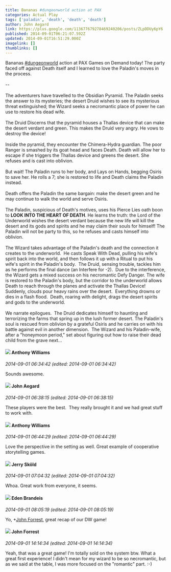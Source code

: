 ```yaml
---
title: Bananas #dungeonworld action at PAX
categories: Actual Play
tags: ['paladin', 'death', 'death', 'death']
author: John Aegard
link: https://plus.google.com/113677679278469240206/posts/ZLpDDUy6pY6
published: 2014-09-01T06:21:07.592Z
updated: 2014-09-01T16:51:29.000Z
imagelink: []
thumblinks: []
---
```


Bananas  <a rel="nofollow" class="ot-hashtag" href="https://plus.google.com/s/%23dungeonworld/posts">#dungeonworld</a>  action at PAX Games on Demand today! The party faced off against Death itself and I learned to love the Paladin&#39;s moves in the process.<br /><br />--<br /><br />The adventurers have travelled to the Obsidian Pyramid. The Paladin seeks the answer to its mysteries; the desert Druid wishes to see its mysterious threat extinguished; the Wizard seeks a necromantic place of power he can use to restore his dead wife.  <br /><br />The Druid Discerns that the pyramid houses a Thallas device that can make the desert verdant and green. This makes the Druid very angry. He vows to destroy the device!<br /><br />Inside the pyramid, they encounter the Chimera-Hydra guardian. The poor Ranger is smashed by its goat head and faces Death. Death will allow her to escape if she triggers the Thallas device and greens the desert. She refuses and is cast into oblivion.  <br /><br />But wait! The Paladin runs to her body, and Lays on Hands, begging Osiris to save her. He rolls a 7; she is restored to life and Death claims the Paladin instead.<br /><br />Death offers the Paladin the same bargain: make the desert green and he may continue to walk the world and serve Osiris.<br /><br />The Paladin, suspicious of Death&#39;s motives, uses his Pierce Lies oath boon to <b>LOOK INTO THE HEART OF DEATH</b>. He learns the truth: the Lord of the Underworld wishes the desert verdant because the new life will kill the desert and its gods and spirits and he may claim their souls for himself! The Paladin will not be party to this, so he refuses and casts himself into oblivion.<br /><br />The Wizard takes advantage of the Paladin&#39;s death and the connection it creates to the underworld.  He casts Speak With Dead, pulling his wife&#39;s spirit back into the world, and then follows it up with a Ritual to put his wife&#39;s spirit in the Paladin&#39;s body.  The Druid, sensing trouble, tackles him as he performs the final dance (an Interfere for -2).  Due to the interference, the Wizard gets a mixed success on his necromantic Defy Danger. The wife is restored to the Paladin&#39;s body, but the corridor to the underworld allows Death to reach through the planes and activate the Thallas Device!  Suddenly, clouds pour heavy rains over the desert.  Everything drowns or dies in a flash flood.  Death, roaring with delight, drags the desert spirits and gods to the underworld.<br /><br />We narrate epilogues.  The Druid dedicates himself to haunting and terrorizing the farms that spring up in the lush former desert. The Paladin&#39;s soul is rescued from oblivion by a grateful Osiris and he carries on with his battle against evil in another dimension.  The Wizard and his Paladin-wife, after a &quot;honeymoon period,&quot; set about figuring out how to raise their dead child from the grave next...﻿
<div id='comment z13bzn0rllq4ilfi104cdxqw4trhdzoqoyk0k'>
  <h4><img src='{{site.baseurl}}//images/avatars/101769984239057897059_photo.jpg'> Anthony Williams</h4>
      <p><cite>2014-09-01 06:34:42 (edited: 2014-09-01 06:34:42)</cite></p>
        <p>Sounds awesome.</p>
</div>
        

<div id='comment z13bzn0rllq4ilfi104cdxqw4trhdzoqoyk0k'>
  <h4><img src='{{site.baseurl}}//images/avatars/113677679278469240206_photo.jpg'> John Aegard</h4>
      <p><cite>2014-09-01 06:38:15 (edited: 2014-09-01 06:38:15)</cite></p>
        <p>These players were the best.  They really brought it and we had great stuff to work with.</p>
</div>
        

<div id='comment z13bzn0rllq4ilfi104cdxqw4trhdzoqoyk0k'>
  <h4><img src='{{site.baseurl}}//images/avatars/101769984239057897059_photo.jpg'> Anthony Williams</h4>
      <p><cite>2014-09-01 06:44:29 (edited: 2014-09-01 06:44:29)</cite></p>
        <p>Love the perspective in the setting as well.   Great example of cooperative storytelling games.</p>
</div>
        

<div id='comment z13bzn0rllq4ilfi104cdxqw4trhdzoqoyk0k'>
  <h4><img src='{{site.baseurl}}//images/avatars/102790045751101620533_photo.jpg'> Jerry Sköld</h4>
      <p><cite>2014-09-01 07:04:32 (edited: 2014-09-01 07:04:32)</cite></p>
        <p>Whoa. Great work from everyone, it seems.</p>
</div>
        

<div id='comment z13bzn0rllq4ilfi104cdxqw4trhdzoqoyk0k'>
  <h4><img src='{{site.baseurl}}//images/avatars/105506985637359571838_photo.jpg'> Eden Brandeis</h4>
      <p><cite>2014-09-01 08:05:19 (edited: 2014-09-01 08:05:19)</cite></p>
        <p>Yo, <span class="proflinkWrapper"><span class="proflinkPrefix">+</span><a class="proflink" href="https://plus.google.com/115948228442163095272" oid="115948228442163095272">John Forrest</a></span>, great recap of our DW game!</p>
</div>
        

<div id='comment z13bzn0rllq4ilfi104cdxqw4trhdzoqoyk0k'>
  <h4><img src='{{site.baseurl}}//images/avatars/115948228442163095272_photo.jpg'> John Forrest</h4>
      <p><cite>2014-09-01 14:14:34 (edited: 2014-09-01 14:14:34)</cite></p>
        <p>Yeah, that was a great game! I&#39;m totally sold on the system btw. What a great first experience! I didn&#39;t mean for my wizard to be so necromantic, but as we said at the table, I was more focused on the &quot;romantic&quot; part.  :-)</p>
</div>
        